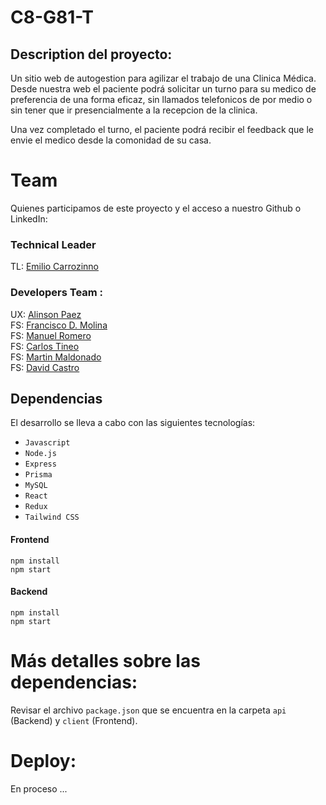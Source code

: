 # C8-G81-T
## Description del proyecto:
Un sitio web de autogestion para agilizar el trabajo de una Clinica Médica. Desde nuestra web el paciente podrá solicitar un turno para su medico de preferencia de una forma eficaz, sin llamados telefonicos de por medio o sin tener que ir presencialmente a la recepcion de la clinica.  

Una vez completado el turno, el paciente podrá recibir el feedback que le envie el medico desde la comonidad de su casa. 
# Team
Quienes participamos de este proyecto y el acceso a nuestro Github o LinkedIn:
### Technical Leader
TL: [Emilio Carrozinno](https://www.linkedin.com/in/emilio-carrozzino-221346183/)  

### Developers Team :
UX: [Alinson Paez](https://github.com/Alipaez33)  
FS: [Francisco D. Molina](https://github.com/TheFranciscoMolina)  
FS: [Manuel Romero](https://github.com/maalroba22)  
FS: [Carlos Tineo](https://github.com/tineocac)  
FS: [Martin Maldonado]()  
FS: [David Castro]()  
## Dependencias
El desarrollo se lleva a cabo con las siguientes tecnologías:

- `Javascript`
- `Node.js`
- `Express`
- `Prisma`
- `MySQL`
- `React`
- `Redux`
- `Tailwind CSS`
#### Frontend
```
npm install
npm start
```
#### Backend
```
npm install
npm start
```
# Más detalles sobre las dependencias:
Revisar el archivo `package.json` que se encuentra en la carpeta `api` (Backend) y `client` (Frontend).

# Deploy:
En proceso ...
